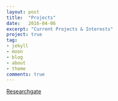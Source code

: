 ```yaml
---
layout: post
title:  "Projects"
date:   2016-04-06
excerpt: "Current Projects & Interests"
project: true
tag:
- jekyll 
- moon
- blog
- about
- theme
comments: true
---
```


[Researchgate](https://www.researchgate.net/profile/Nicholas_Bustos)



